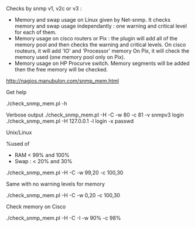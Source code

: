 Checks by snmp v1, v2c or v3 :

- Memory and swap usage on Linux given by Net-snmp. 
It checks memory and swap usage independantly : one warning and critical level for each of them.
- Memory usage on cisco routers or Pix : the plugin will add all of the memory pool and then checks the warning and critical levels.
On cisco routeurs, it will add 'IO' and 'Processor' memory
On Pix, it will check the memory used (one memory pool only on Pix).
- Memory usage on HP Procurve switch.
Memory segments will be added then the free memory will be checked.

http://nagios.manubulon.com/snmp_mem.html

Get help

./check_snmp_mem.pl -h

Verbose output	./check_snmp_mem.pl -H <IP> -C <com> -w 80 -c 81 -v
snmpv3 login	./check_snmp_mem.pl -H 127.0.0.1 -l login -x passwd
 

Unix/Linux

%used of 
- RAM < 99% and 100%
- Swap : < 20% and 30%

./check_snmp_mem.pl -H <IP> -C <com> -w 99,20 -c 100,30

Same with no warning levels for memory

./check_snmp_mem.pl -H <IP> -C <com> -w 0,20 -c 100,30

Check memory on Cisco

./check_snmp_mem.pl -H <IP> -C <com> -I -w 90% -c 98%